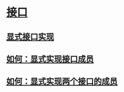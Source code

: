 # [接口](index.md)
## [显式接口实现](explicit-interface-implementation.md)
## [如何：显式实现接口成员](how-to-explicitly-implement-interface-members.md)
## [如何：显式实现两个接口的成员](how-to-explicitly-implement-members-of-two-interfaces.md)
